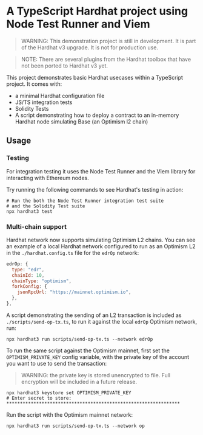 # A TypeScript Hardhat project using Node Test Runner and Viem

> WARNING: This demonstration project is still in development. It is part of the Hardhat v3 upgrade. It is not for production use.

> NOTE: There are several plugins from the Hardhat toolbox that have not been ported to Hardhat v3 yet.

This project demonstrates basic Hardhat usecases within a TypeScript project. It comes with:

- a minimal Hardhat configuration file
- JS/TS integration tests
- Solidity Tests
- A script demonstrating how to deploy a contract to an in-memory Hardhat node simulating Base (an Optimism l2 chain)

## Usage

### Testing

For integration testing it uses the Node Test Runner and the Viem library for interacting with Ethereum nodes.

Try running the following commands to see Hardhat's testing in action:

```shell
# Run the both the Node Test Runner integration test suite
# and the Solidity Test suite
npx hardhat3 test
```

### Multi-chain support

Hardhat network now supports simulating Optimism L2 chains. You can see an example of a local Hardhat network configured
to run as an Optimism L2 in the `./hardhat.config.ts` file for the `edrOp` network:

```js
edrOp: {
  type: "edr",
  chainId: 10,
  chainType: "optimism",
  forkConfig: {
    jsonRpcUrl: "https://mainnet.optimism.io",
  },
},
```

A script demonstrating the sending of an L2 transaction is included as `./scripts/send-op-tx.ts`, to run it against the local `edrOp` Optimism network, run:

```shell
npx hardhat3 run scripts/send-op-tx.ts --network edrOp
```

To run the same script against the Optimism mainnet, first set the `OPTIMISM_PRIVATE_KEY` config variable, with the private key of the account you want to use to send the transaction:

> WARNING: the private key is stored unencrypted to file. Full encryption will be included in a future release.

```shell
npx hardhat3 keystore set OPTIMISM_PRIVATE_KEY
# Enter secret to store: ****************************************************************
```

Run the script with the Optimism mainnet network:

```shell
npx hardhat3 run scripts/send-op-tx.ts --network op
```
